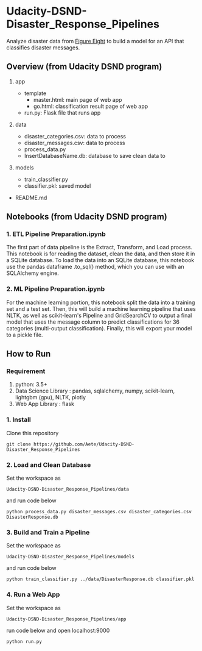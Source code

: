 # Udacity-DSND-Disaster_Response_Pipelines
Analyze disaster data from [Figure Eight](https://www.figure-eight.com/) to build a model for an API that classifies disaster messages.

## Overview (from Udacity DSND program) 
1. app
    - template
      - master.html: main page of web app
      - go.html: classification result page of web app
    - run.py: Flask file that runs app

2. data
    - disaster_categories.csv: data to process 
    - disaster_messages.csv: data to process
    - process_data.py
    - InsertDatabaseName.db: database to save clean data to

3. models
    - train_classifier.py
    - classifier.pkl: saved model 

- README.md


## Notebooks (from Udacity DSND program) 

### 1. ETL Pipeline Preparation.ipynb
The first part of data pipeline is the Extract, Transform, and Load process.
This notebook is for reading the dataset, clean the data, and then store it in a SQLite database.
To load the data into an SQLite database, this notebook use the pandas dataframe .to_sql() method, which you can use 
with an SQLAlchemy engine.

### 2. ML Pipeline Preparation.ipynb
For the machine learning portion, this notebook split the data into a training set and a test set.
Then, this will build a machine learning pipeline that uses NLTK, as well as scikit-learn's Pipeline and GridSearchCV to output
a final model that uses the message column to predict classifications for 36 categories (multi-output classification).
Finally, this will export your model to a pickle file. 


## How to Run

### Requirement

1. python: 3.5+
2. Data Science Library : pandas, sqlalchemy, numpy, scikit-learn, lightgbm (gpu), NLTK, plotly
3. Web App Library : flask

### 1. Install
Clone this repository

`git clone https://github.com/Aete/Udacity-DSND-Disaster_Response_Pipelines`

### 2. Load and Clean Database

Set the workspace as 

`Udacity-DSND-Disaster_Response_Pipelines/data`

and run code below

`python process_data.py disaster_messages.csv disaster_categories.csv DisasterResponse.db`

### 3. Build and Train a Pipeline

Set the workspace as 

`Udacity-DSND-Disaster_Response_Pipelines/models`

and run code below

`python train_classifier.py ../data/DisasterResponse.db classifier.pkl`

### 4. Run a Web App

Set the workspace as 

`Udacity-DSND-Disaster_Response_Pipelines/app`

run code below and open localhost:9000

`python run.py`


